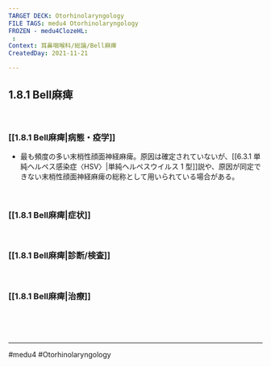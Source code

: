 ```yaml
---
TARGET DECK: Otorhinolaryngology
FILE TAGS: medu4 Otorhinolaryngology
FROZEN - medu4ClozeHL:
 : 
Context: 耳鼻咽喉科/総論/Bell麻痺
CreatedDay: 2021-11-21

---
```


## 1.8.1 Bell麻痺

<br>

### [[1.8.1 Bell麻痺|病態・疫学]]
* 最も頻度の多い末梢性顔面神経麻痺。原因は確定されていないが、[[6.3.1 単純ヘルペス感染症〈HSV〉|単純ヘルペスウイルス 1 型]]説や、原因が同定できない末梢性顔面神経麻痺の総称として用いられている場合がある。


<br>

### [[1.8.1 Bell麻痺|症状]]


<br>

### [[1.8.1 Bell麻痺|診断/検査]]


<br>

### [[1.8.1 Bell麻痺|治療]]


<br><br><br>

---
#medu4 #Otorhinolaryngology
